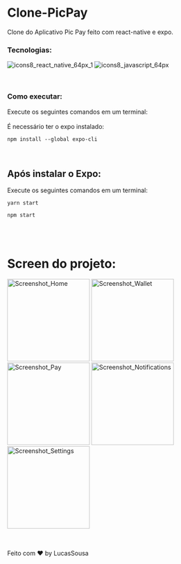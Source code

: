 # Clone-PicPay
Clone do Aplicativo Pic Pay feito com react-native e expo. 
<br>

### Tecnologias:
![icons8_react_native_64px_1](https://user-images.githubusercontent.com/66089849/112262812-0178da80-8c4d-11eb-87aa-5a214287a74b.png)
![icons8_javascript_64px](https://user-images.githubusercontent.com/66089849/112263006-4f8dde00-8c4d-11eb-854b-b56358da8e6c.png)

<br>

### Como executar:
Execute os seguintes comandos em um terminal:
<br>
<br>
É necessário ter o expo instalado:
```
npm install --global expo-cli

```
<br>

## Após instalar o Expo:

Execute os seguintes comandos em um terminal:

```
yarn start
```

```
npm start
```

<br>
<br>

# Screen do projeto:

<div>
 <img width="190" alt="Screenshot_Home" src="https://user-images.githubusercontent.com/66089849/112357569-6b759c00-8cae-11eb-8439-5a30ac0482e0.png">
<img width="190" alt="Screenshot_Wallet" src="https://user-images.githubusercontent.com/66089849/112357720-8e07b500-8cae-11eb-9373-a3a70e78d015.png">
  <img width="190" alt="Screenshot_Pay" src="https://user-images.githubusercontent.com/66089849/112359101-b217c600-8caf-11eb-92f0-ecdc08f2a53e.png">
  <img width="190" alt="Screenshot_Notifications" src="https://user-images.githubusercontent.com/66089849/112359163-c0fe7880-8caf-11eb-9d06-29055ae92391.png">
  <img width="190" alt="Screenshot_Settings" src="https://user-images.githubusercontent.com/66089849/112359272-df647400-8caf-11eb-98c8-50ba31ff5248.png">
       
 </div>



<br>
<br>

Feito com ♥ by LucasSousa
